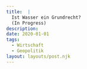 ```yaml
---
title:  |
  Ist Wasser ein Grundrecht? 
  (In Progress)
description: 
date: 2020-01-01
tags:
  - Wirtschaft
  - Geopolitik
layout: layouts/post.njk
---
```




